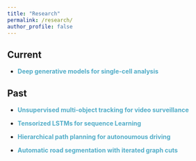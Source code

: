 ```yaml
---
title: "Research"
permalink: /research/
author_profile: false
---
```



## Current

- **<span style="color:#52adc8">Deep generative models for single-cell analysis</span>**<br>


## Past

- **<span style="color:#52adc8">Unsupervised multi-object tracking for video surveillance</span>**<br>

- **<span style="color:#52adc8">Tensorized LSTMs for sequence Learning</span>**<br>

- **<span style="color:#52adc8">Hierarchical path planning for autonoumous driving</span>**<br>

- **<span style="color:#52adc8">Automatic road segmentation with iterated graph cuts</span>**<br>
